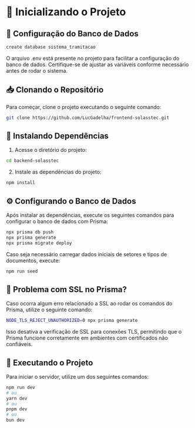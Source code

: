 
# 🚀 Inicializando o Projeto

## 📂 Configuração do Banco de Dados

```bash
create database sistema_tramitacao
```

O arquivo .env está presente no projeto para facilitar a configuração do banco de dados. Certifique-se de ajustar as variáveis conforme necessário antes de rodar o sistema.


## 📥 Clonando o Repositório

Para começar, clone o projeto executando o seguinte comando:

```bash
git clone https://github.com/LucGadelha/frontend-solasstec.git
```


## 📌 Instalando Dependências

1. Acesse o diretório do projeto:

```bash
cd backend-solasstec
```


2. Instale as dependências do projeto:

```bash
npm install
```


## ⚙️ Configurando o Banco de Dados

Após instalar as dependências, execute os seguintes comandos para configurar o banco de dados com Prisma:

```bash
npx prisma db push
npx prisma generate
npx prisma migrate deploy
```

Caso seja necessário carregar dados iniciais de setores e tipos de documentos, execute:

```bash
npm run seed
```

## 🛑 Problema com SSL no Prisma?

Caso ocorra algum erro relacionado a SSL ao rodar os comandos do Prisma, utilize o seguinte comando:

```bash
NODE_TLS_REJECT_UNAUTHORIZED=0 npx prisma generate
```

Isso desativa a verificação de SSL para conexões TLS, permitindo que o Prisma funcione corretamente em ambientes com certificados não confiáveis.


## 🚀 Executando o Projeto

Para iniciar o servidor, utilize um dos seguintes comandos:

```bash
npm run dev
# ou
yarn dev
# ou
pnpm dev
# ou
bun dev
```
